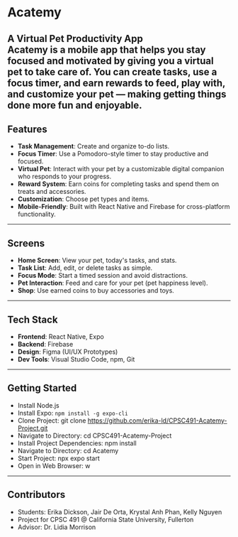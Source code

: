 # Acatemy  
**A Virtual Pet Productivity App**  
Acatemy is a mobile app that helps you stay focused and motivated by giving you a virtual pet to take care of. You can create tasks, use a focus timer, and earn rewards to feed, play with, and customize your pet — making getting things done more fun and enjoyable.
---
##  Features
- **Task Management**: Create and organize to-do lists.
- **Focus Timer**: Use a Pomodoro-style timer to stay productive and focused.
- **Virtual Pet**: Interact with your pet by a customizable digital companion who responds to your progress.
- **Reward System**: Earn coins for completing tasks and spend them on treats and accessories.
- **Customization**: Choose pet types and items.
- **Mobile-Friendly**: Built with React Native and Firebase for cross-platform functionality.
---
## Screens
- **Home Screen**: View your pet, today's tasks, and stats.
- **Task List**: Add, edit, or delete tasks as simple. 
- **Focus Mode**: Start a timed session and avoid distractions.
- **Pet Interaction**: Feed and care for your pet (pet happiness level).
- **Shop**: Use earned coins to buy accessories and toys.
---
## Tech Stack
- **Frontend**: React Native, Expo
- **Backend**: Firebase
- **Design**: Figma (UI/UX Prototypes)
- **Dev Tools**: Visual Studio Code, npm, Git
---
## Getting Started
- Install Node.js
- Install Expo: `npm install -g expo-cli`
- Clone Project: git clone https://github.com/erika-ld/CPSC491-Acatemy-Project.git
- Navigate to Directory: cd CPSC491-Acatemy-Project
- Install Project Dependencies: npm install
- Navigate to Directory: cd Acatemy
- Start Project: npx expo start
- Open in Web Browser: w
---
## Contributors
- Students: Erika Dickson, Jair De Orta, Krystal Anh Phan, Kelly Nguyen
- Project for CPSC 491 @ California State University, Fullerton
- Advisor: Dr. Lidia Morrison
